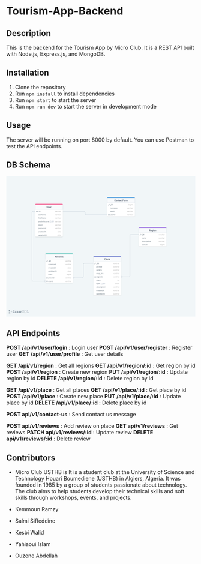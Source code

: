 # Tourism-App-Backend

## Description

This is the backend for the Tourism App by Micro Club. It is a REST API built with Node.js, Express.js, and MongoDB.

## Installation

1. Clone the repository
2. Run `npm install` to install dependencies
3. Run `npm start` to start the server
4. Run `npm run dev` to start the server in development mode

## Usage

The server will be running on port 8000 by default. You can use Postman to test the API endpoints.

## DB Schema

![DB Schema](drawSQL-tourism-app-export-2023-09-29.png)

## API Endpoints

<strong>POST /api/v1/user/login</strong> : Login user
<strong>POST /api/v1/user/register</strong> : Register user
<strong>GET /api/v1/user/profile</strong> : Get user details

<strong>GET /api/v1/region</strong> : Get all regions
<strong>GET /api/v1/region/:id</strong> : Get region by id
<strong>POST /api/v1/region</strong> : Create new region
<strong>PUT /api/v1/region/:id</strong> : Update region by id
<strong>DELETE /api/v1/region/:id</strong> : Delete region by id

<strong>GET /api/v1/place</strong> : Get all places
<strong>GET /api/v1/place/:id</strong> : Get place by id
<strong>POST /api/v1/place</strong> : Create new place
<strong>PUT /api/v1/place/:id</strong> : Update place by id
<strong>DELETE /api/v1/place/:id</strong> : Delete place by id

<strong>POST api/v1/contact-us</strong> : Send contact us message

<strong>POST api/v1/reviews</strong> : Add review on place
<strong>GET api/v1/reviews</strong> : Get reviews
<strong>PATCH api/v1/reviews/:id</strong> : Update review
<strong>DELETE api/v1/reviews/:id</strong> : Delete review

## Contributors

- Micro Club USTHB is It is a student club at the University of Science and Technology Houari Boumediene (USTHB) in Algiers, Algeria. It was founded in 1985 by a group of students passionate about technology. The club aims to help students develop their technical skills and soft skills through workshops, events, and projects.

- Kemmoun Ramzy
- Salmi Siffeddine
- Kesbi Walid
- Yahiaoui Islam
- Ouzene Abdellah
